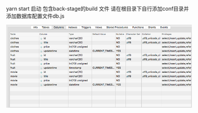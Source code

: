 yarn start 启动
包含back-stage的build 文件
请在根目录下自行添加conf目录并添加数据库配置文件db.js


![](https://github.com/Dongsw08/restfulapi/blob/master/public/stylesheets/DB%20conf.png)
